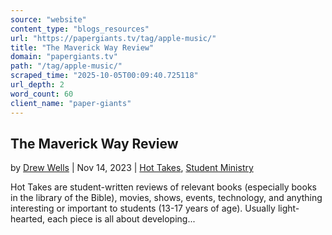 ```yaml
---
source: "website"
content_type: "blogs_resources"
url: "https://papergiants.tv/tag/apple-music/"
title: "The Maverick Way Review"
domain: "papergiants.tv"
path: "/tag/apple-music/"
scraped_time: "2025-10-05T00:09:40.725118"
url_depth: 2
word_count: 60
client_name: "paper-giants"
---
```


## The Maverick Way Review

by [Drew Wells](https://papergiants.tv/author/drew/ "Posts by Drew Wells") | Nov 14, 2023 | [Hot Takes](https://papergiants.tv/category/studentresources/hot-takes/), [Student Ministry](https://papergiants.tv/category/studentresources/)

Hot Takes are student-written reviews of relevant books (especially books in the library of the Bible), movies, shows, events, technology, and anything interesting or important to students (13-17 years of age). Usually light-hearted, each piece is all about developing...